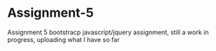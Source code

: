 # Assignment-5
Assignment 5 bootstracp javascript/jquery assignment, still a work in progress, uploading what I have so far
